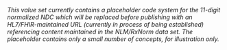 *This value set currently contains a placeholder code system for the 11-digit normalized NDC which will be replaced before publishing with an HL7/FHIR-maintained URL (currently in process of being established) referencing content maintained in the NLM/RxNorm data set. The placeholder contains only a small number of concepts, for illustration only.*

<br>